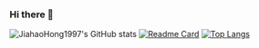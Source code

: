 ### Hi there 👋

<!--
**JiahaoHong1997/JiahaoHong1997** is a ✨ _special_ ✨ repository because its `README.md` (this file) appears on your GitHub profile.

Here are some ideas to get you started:

- 🔭 I’m currently working on computer vision.
- 🌱 I’m currently learning web programming.
- 👯 I’m looking to collaborate on ...
- 🤔 I‘m a graduate student at Fudan University.
- 💬 Ask me about ...
- 📫 How to reach me: mail:hongjiahao1997@gmail.com
- 😄 Pronouns: ...
- ⚡ Fun fact: Games
-->

![JiahaoHong1997's GitHub stats](https://github-readme-stats.vercel.app/api?username=JiahaoHong1997&theme=solarized-dark&show_icons=true&show_owner=true)
[![Readme Card](https://github-readme-stats.vercel.app/api/pin/?username=JiahaoHong1997&repo=distributed-fileServer)](https://github.com/anuraghazra/github-readme-stats)
[![Top Langs](https://github-readme-stats.vercel.app/api/top-langs/?username=JiahaoHong1997&hide=html,css,EJS,JavaScript,Stylus&layout=compact)](https://github.com/anuraghazra/github-readme-stats)







